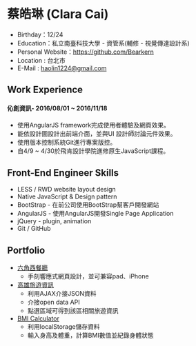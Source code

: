 # 蔡皓琳 (Clara Cai)

* Birthday：12/24
* Education：私立南臺科技大學 - 資管系(輔修 - 視覺傳達設計系)
* Personal Website：https://github.com/Bearkern
* Location : 台北市
* E-Mail : haolin1224@gmail.com

## Work Experience

#### 伈創資訊- 2016/08/01 ~ 2016/11/18

* 使用AngularJS framework完成使用者體驗及網頁效果。
* 能依設計圖設計出前端介面，並與UI 設計師討論元件效果。
* 使用版本控制系統Git進行專案版控。
* 自4/9 ~ 4/30於飛肯設計學院進修原生JavaScript課程。

## Front-End Engineer Skills

* LESS / RWD website layout design
* Native JavaScript & Design pattern
* BootStrap - 在前公司使用BootStrap幫客戶開發網站
* AngularJS - 使用AngularJS開發Single Page Application
* jQuery - plugin, animation
* Git / GitHub

## Portfolio

* [六角西餐廳](https://bearkern.github.io/Hex-western-restaurant-RWD/)
  * 手刻響應式網頁設計，並可兼容pad、iPhone
* [高雄旅遊資訊](https://bearkern.github.io/Kaohsiung-tour-guide/)
  * 利用AJAX介接JSON資料
  * 介接open data API
  * 點選區域可得到該區相關旅遊資訊
* [BMI Calculator](https://bearkern.github.io/BMI-calculator/)
  * 利用localStorage儲存資料
  * 輸入身高及體重，計算BMI數值並紀錄身體狀態